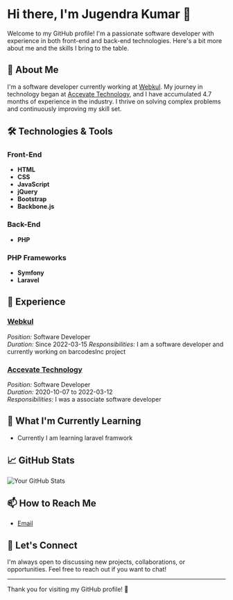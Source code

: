 # Hi there, I'm Jugendra Kumar 👋

Welcome to my GitHub profile! I'm a passionate software developer with experience in both front-end and back-end technologies. Here's a bit more about me and the skills I bring to the table.

## 🚀 About Me

I'm a software developer currently working at [Webkul](https://webkul.com/). My journey in technology began at [Accevate Technology](https://accevate.in/), and I have accumulated 4.7 months of experience in the industry. I thrive on solving complex problems and continuously improving my skill set.

## 🛠️ Technologies & Tools

### Front-End
- **HTML**
- **CSS**
- **JavaScript**
- **jQuery**
- **Bootstrap**
- **Backbone.js**

### Back-End
- **PHP**

### PHP Frameworks
- **Symfony**
- **Laravel**

## 💼 Experience

### [Webkul](https://www.webkul.com/)
*Position:* Software Developer  
*Duration:* Since 2022-03-15
*Responsibilities:* I am a software developer and currently working on barcodesInc project


### [Accevate Technology](https://www.accevate.com/)
*Position:* Software Developer  
*Duration:* 2020-10-07 to 2022-03-12  
*Responsibilities:* I was a associate software developer

## 🌱 What I'm Currently Learning

- Currently I am learning laravel framwork

## 📈 GitHub Stats

![Your GitHub Stats](https://github-readme-stats.vercel.app/api?username=jkrajpootbdn94&show_icons=true&hide_title=true&hide=prs&count_private=true&include_all_commits=true&theme=radical)

## 📫 How to Reach Me

- [Email](jkrajpootbdn94@gmail.com)

## 🤝 Let's Connect

I'm always open to discussing new projects, collaborations, or opportunities. Feel free to reach out if you want to chat!

---

Thank you for visiting my GitHub profile! 🙌
